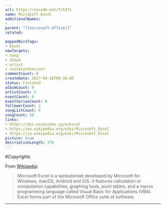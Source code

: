 ```yaml
---
url: https://vocadb.net/T/6271
name: Microsoft Excel
additionalNames: 
- 
parent: "[[microsoft-office]]"
related:

mappedNicoTags:
- Excel
newTargets:
- song
- album
- artist
- voicesynthesizer
commentCount: 0
createDate: 2017-04-16T00:16:46
status: Finished
albumCount: 0
artistCount: 2
eventCount: 0
eventSeriesCount: 0
followerCount: 2
songListCount: 0
songCount: 26
links: 
- https://dic.nicovideo.jp/a/excel
- https://en.wikipedia.org/wiki/Microsoft_Excel
- https://ja.wikipedia.org/wiki/Microsoft_Excel
picture: true
descriptionLength: 378
---
```


#Copyrights

From [Wikipedia](https://en.wikipedia.org/wiki/Microsoft_Excel):
>Microsoft Excel is a spreadsheet developed by Microsoft for Windows, macOS, Android and iOS.
It features calculation or computation capabilities, graphing tools, pivot tables, and a macro programming language called Visual Basic for Applications (VBA).
Excel forms part of the Microsoft Office suite of software.

---


